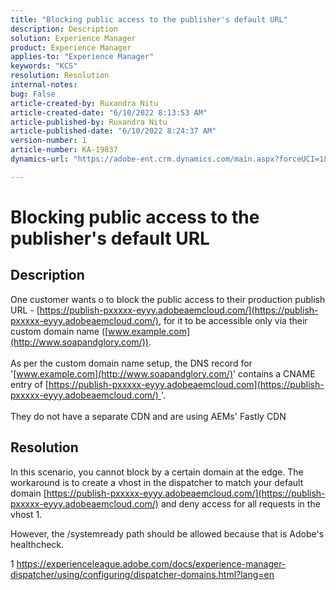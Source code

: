 ```yaml
---
title: "Blocking public access to the publisher's default URL"
description: Description
solution: Experience Manager
product: Experience Manager
applies-to: "Experience Manager"
keywords: "KCS"
resolution: Resolution
internal-notes: 
bug: False
article-created-by: Ruxandra Nitu
article-created-date: "6/10/2022 8:13:53 AM"
article-published-by: Ruxandra Nitu
article-published-date: "6/10/2022 8:24:37 AM"
version-number: 1
article-number: KA-19837
dynamics-url: "https://adobe-ent.crm.dynamics.com/main.aspx?forceUCI=1&pagetype=entityrecord&etn=knowledgearticle&id=59764c3e-95e8-ec11-bb3c-000d3a3b17fa"

---
```

# Blocking public access to the publisher's default URL

## Description

One customer wants o to block the public access to their production publish URL - [https://publish-pxxxxx-eyyy.adobeaemcloud.com/](https://publish-pxxxxx-eyyy.adobeaemcloud.com/), for it to be accessible only via their custom domain name ([www.example.com](http://www.soapandglory.com/)). <br><br>As per the custom domain name setup, the DNS record for '[www.example.com](http://www.soapandglory.com/)' contains a CNAME entry of [https://publish-pxxxxx-eyyy.adobeaemcloud.com](https://publish-pxxxxx-eyyy.adobeaemcloud.com/) '. <br><br>They do not have a separate CDN and are using AEMs' Fastly CDN

## Resolution


In this scenario, you cannot block by a certain domain at the edge.
 The workaround is to create a vhost in the dispatcher to match your default domain [https://publish-pxxxxx-eyyy.adobeaemcloud.com/](https://publish-pxxxxx-eyyy.adobeaemcloud.com/) and deny access for all requests in the vhost 1.

 However, the /systemready path should be allowed because that is Adobe's healthcheck.

 1 https://experienceleague.adobe.com/docs/experience-manager-dispatcher/using/configuring/dispatcher-domains.html?lang=en
